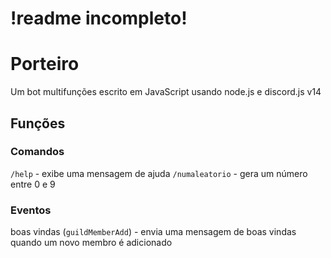 # !readme incompleto!
# Porteiro
Um bot multifunções escrito em JavaScript usando node.js e discord.js v14
## Funções
### Comandos
`/help` - exibe uma mensagem de ajuda
`/numaleatorio` - gera um número entre 0 e 9
### Eventos
boas vindas (`guildMemberAdd`) - envia uma mensagem de boas vindas quando um novo membro é adicionado